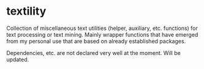 # textility
Collection of miscellaneous text utilities (helper, auxiliary, etc. functions) for text processing or text mining. Mainly wrapper functions that have emerged from my personal use that are based on already established packages.

Dependencies, etc. are not declared very well at the moment. Will be updated.
